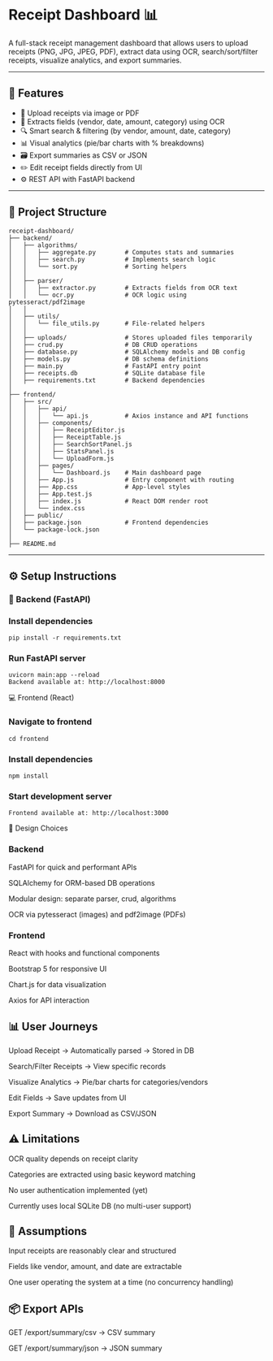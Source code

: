 # Receipt Dashboard 📊

A full-stack receipt management dashboard that allows users to upload receipts (PNG, JPG, JPEG, PDF), extract data using OCR, search/sort/filter receipts, visualize analytics, and export summaries.

---

## 🚀 Features

- 📄 Upload receipts via image or PDF
- 🧠 Extracts fields (vendor, date, amount, category) using OCR
- 🔍 Smart search & filtering (by vendor, amount, date, category)
- 📊 Visual analytics (pie/bar charts with % breakdowns)
- 🗃️ Export summaries as CSV or JSON
- ✏️ Edit receipt fields directly from UI
- ⚙️ REST API with FastAPI backend

---

## 📁 Project Structure

```
receipt-dashboard/
├── backend/
│   ├── algorithms/
│   │   ├── aggregate.py        # Computes stats and summaries
│   │   ├── search.py           # Implements search logic
│   │   └── sort.py             # Sorting helpers
│   │
│   ├── parser/
│   │   ├── extractor.py        # Extracts fields from OCR text
│   │   └── ocr.py              # OCR logic using pytesseract/pdf2image
│   │
│   ├── utils/
│   │   └── file_utils.py       # File-related helpers
│   │
│   ├── uploads/                # Stores uploaded files temporarily
│   ├── crud.py                 # DB CRUD operations
│   ├── database.py             # SQLAlchemy models and DB config
│   ├── models.py               # DB schema definitions
│   ├── main.py                 # FastAPI entry point
│   ├── receipts.db             # SQLite database file 
│   ├── requirements.txt        # Backend dependencies
│
├── frontend/
│   ├── src/
│   │   ├── api/
│   │   │   └── api.js          # Axios instance and API functions
│   │   ├── components/
│   │   │   ├── ReceiptEditor.js
│   │   │   ├── ReceiptTable.js
│   │   │   ├── SearchSortPanel.js
│   │   │   ├── StatsPanel.js
│   │   │   └── UploadForm.js
│   │   ├── pages/
│   │   │   └── Dashboard.js    # Main dashboard page
│   │   ├── App.js              # Entry component with routing
│   │   ├── App.css             # App-level styles
│   │   ├── App.test.js
│   │   ├── index.js            # React DOM render root
│   │   └── index.css
│   ├── public/
│   ├── package.json            # Frontend dependencies
│   └── package-lock.json
│
├── README.md

```


---

## ⚙️ Setup Instructions

### 🔧 Backend (FastAPI)

### Install dependencies
    pip install -r requirements.txt

### Run FastAPI server
    uvicorn main:app --reload
    Backend available at: http://localhost:8000

💻 Frontend (React)
### Navigate to frontend
    cd frontend
### Install dependencies
    npm install
### Start development server
    Frontend available at: http://localhost:3000


🧱 Design Choices
### Backend
FastAPI for quick and performant APIs

SQLAlchemy for ORM-based DB operations

Modular design: separate parser, crud, algorithms

OCR via pytesseract (images) and pdf2image (PDFs)

### Frontend
React with hooks and functional components

Bootstrap 5 for responsive UI

Chart.js for data visualization

Axios for API interaction

## 📊 User Journeys
Upload Receipt → Automatically parsed → Stored in DB

Search/Filter Receipts → View specific records

Visualize Analytics → Pie/bar charts for categories/vendors

Edit Fields → Save updates from UI

Export Summary → Download as CSV/JSON

## ⚠️ Limitations
OCR quality depends on receipt clarity

Categories are extracted using basic keyword matching

No user authentication implemented (yet)

Currently uses local SQLite DB (no multi-user support)

## 🧠 Assumptions
Input receipts are reasonably clear and structured

Fields like vendor, amount, and date are extractable

One user operating the system at a time (no concurrency handling)

##  📦 Export APIs
GET /export/summary/csv → CSV summary

GET /export/summary/json → JSON summary

